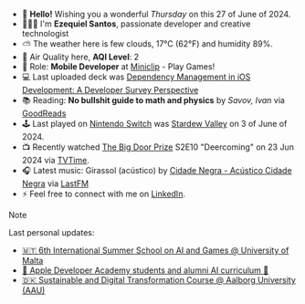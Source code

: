 - 👋 **Hello!** Wishing you a wonderful *Thursday* on this 27 of June of 2024.
- 🙋🏻‍♂️ I'm **Ezequiel Santos**, passionate developer and creative technologist
- ⛅ The weather here is few clouds, 17°C (62°F) and humidity 89%.
- 🔬 Air Quality here, **AQI Level**: 2
- 💼 Role: **Mobile Developer** at [Miniclip](https://www.miniclip.com) - Play Games!
- 💻 Last uploaded deck was [Dependency Management in iOS Development: A Developer Survey Perspective](https://speakerdeck.com/ezefranca/dependency-management-in-ios-development-a-developer-survey-perspective)
- 📚 Reading: **No bullshit guide to math and physics** by *Savov, Ivan* via [GoodReads](https://www.goodreads.com/review/list/21512585-ezequiel-fran-a-dos-santos)
- 🕹️ Last played on [Nintendo Switch](https://lounge.nintendo.com/friendcode/5071-0358-7137/DKDfpY5MsZ) was [Stardew Valley](https://ec.nintendo.com/apps/0100e65002bb8000/PT?lang=en-GB) on 3 of June of 2024.
- 📺 Recently watched [The Big Door Prize](https://www.tvtime.com/show/403752) S2E10 "Deercoming" on 23 Jun 2024 via [TVTime](https://www.tvtime.com/user/4784821).
- 🎧 Latest music: Girassol (acústico) by [Cidade Negra - Acústico Cidade Negra](https://www.last.fm/music/Cidade+Negra/_/Girassol+(ac%C3%BAstico)) via [LastFM](https://www.last.fm/user/ezefranca)
- ⚡ Feel free to connect with me on [LinkedIn](https://www.linkedin.com/in/ezefranca).



> [!NOTE]
> Last personal updates:
>  - [🇲🇹 6th International Summer School on AI and Games @ University of Malta](https://ezefranca.com/news/international-summer-school-on-ai-and-games)
>  - [🍎 Apple Developer Academy students and alumni AI curriculum 🤖](https://ezefranca.com/news/apple-developer-academy-introduces-ai-training-for-all-students-and-alumni)
>  - [🇩🇰 Sustainable and Digital Transformation Course @ Aalborg University (AAU)](https://ezefranca.com/news/sustainable-and-digital-transformation-aalborg-university)

